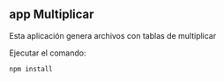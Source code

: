 

## app Multiplicar

Esta aplicación genera archivos con tablas de multiplicar

Ejecutar el comando:

```
npm install
```